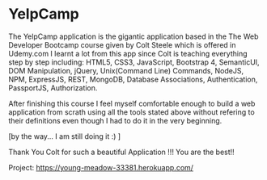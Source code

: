 # YelpCamp

The YelpCamp application is the gigantic application based in the The Web Developer Bootcamp course given by Colt Steele
which is offered in Udemy.com
I learnt a lot from this app since Colt is teaching everything step by step including:
HTML5, CSS3, JavaScript, Bootstrap 4, SemanticUI, DOM Manipulation, jQuery, Unix(Command Line) Commands, NodeJS, NPM, ExpressJS, REST,
MongoDB, Database Associations, Authentication, PassportJS, Authorization.

After finishing this course I feel myself comfortable enough to build a web application from scrath using all the tools stated 
above without refering to their definitions even though I had to do it in the very beginning.

[by the way... I am still doing it :) ]

Thank You Colt for such a beautiful Application !!!
You are the best!!

Project:
https://young-meadow-33381.herokuapp.com/
